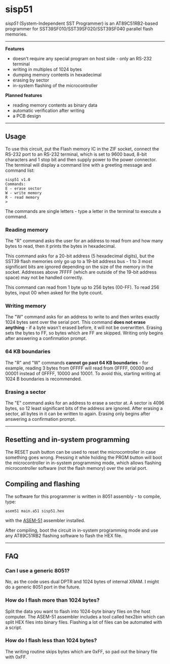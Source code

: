 # sisp51

*sisp51* (System-Independent SST Programmer) is an AT89C51RB2-based programmer for SST39SF010/SST39SF020/SST39SF040 parallel flash memories.

---

**Features**
* doesn't require any special program on host side - only an RS-232 terminal
* writing in multiples of 1024 bytes
* dumping memory contents in hexadecimal
* erasing by sector
* in-system flashing of the microcontroller

**Planned features**
* reading memory contents as binary data
* automatic verification after writing
* a PCB design

---

## Usage
To use this circuit, put the Flash memory IC in the ZIF socket, connect the RS-232 port to an RS-232 terminal, which is set to 9600 baud, 8-bit characters and 1 stop bit and then supply power to the power connector. The terminal will display a command line with a greeting message and command list:
```
sisp51 v1.0
Commands:
E - erase sector
W - write memory
R - read memory
>
```
The commands are single letters - type a letter in the terminal to execute a command.

### Reading memory
The "R" command asks the user for an address to read from and how many bytes to read, then it prints the bytes in hexadecimal.

This command asks for a 20-bit address (5 hexadecimal digits), but the SST39 flash memories only go up to a 19-bit address bus - 1 to 3 most significant bits are ignored depending on the size of the memory in the socket. Addresses above 7FFFF (which are outside of the 19-bit address space) may not be handled correctly.

This command can read from 1 byte up to 256 bytes (00-FF). To read 256 bytes, input 00 when asked for the byte count.

### Writing memory
The "W" command asks for an address to write to and then writes exactly 1024 bytes sent over the serial port. This command **does not erase anything** - if a byte wasn't erased before, it will not be overwritten. Erasing sets the bytes to FF, so bytes which are FF are skipped. Writing only begins after answering a confirmation prompt.

### 64 KB boundaries
The "R" and "W" commands **cannot go past 64 KB boundaries** - for example, reading 3 bytes from 0FFFF will read from 0FFFF, 00000 and 00001 instead of 0FFFF, 10000 and 10001. To avoid this, starting writing at 1024 B boundaries is recommended.

### Erasing a sector
The "E" command asks for an address to erase a sector at. A sector is 4096 bytes, so 12 least significant bits of the address are ignored. After erasing a sector, all bytes in it can be written to again. Erasing only begins after answering a confirmation prompt.

---

## Resetting and in-system programming
The RESET push button can be used to reset the microcontroller in case something goes wrong. Pressing it while holding the PRGM button will boot the microcontroller in in-system programming mode, which allows flashing microcontroller software (not the flash memory) over the serial port.

## Compiling and flashing
The software for this programmer is written in 8051 assembly - to compile, type:
```
asem51 main.a51 sisp51.hex
```
with the [ASEM-51](https://www.plit.de/asem-51/) assembler installed.

After compiling, boot the circuit in in-system programming mode and use any AT89C51RB2 flashing software to flash the HEX file.

---

## FAQ

### Can I use a generic 8051?

No, as the code uses dual DPTR and 1024 bytes of internal XRAM. I might do a generic 8051 port in the future.

### How do I flash more than 1024 bytes?

Split the data you want to flash into 1024-byte binary files on the host computer. The ASEM-51 assembler includes a tool called hex2bin which can split HEX files into binary files. Flashing a lot of files can be automated with a script.

### How do I flash less than 1024 bytes?

The writing routine skips bytes which are 0xFF, so pad out the binary file with 0xFF.

